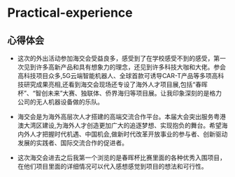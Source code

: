 # Practical-experience
## 心得体会
- 这次的外出活动参加海交会受益良多，感受到了在学校感受不到的感受，第一次见到许多高新产品和具有想象力的理念，还见到许多科技大咖和大佬。参会高科技项目众多,5G云端智能机器人、全球首款可诱导CAR-T产品等多项高科技研究成果亮相,还看到海交会现场还专设了海外人才项目展,包括“春晖杯”、“智创未来”大赛、独联体、侨界海归等项目展。让我印象深刻的是格力公司的无人机器设备做的乐队。
- 海交会是为海外高层次人才搭建的高端交流合作平台。本届大会突出服务粤港澳大湾区建设,为海外人才创造更加广大的追逐梦想、实现抱负的舞台。希望海内外人才把握时代机遇、中国机会,做新时代改革开放事业的参与者、创新驱动发展的实践者、国际交流合作的促进者。

- 这次海交会进去之后我第一个浏览的是春晖杯比赛里面的各种优秀入围项目，在他们项目里面的详细情况可以代入感想感觉到项目的想法和可行性。
